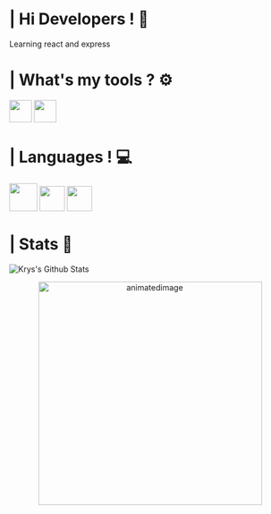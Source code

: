 # | Hi Developers ! 👋

Learning react and express

# | What's my tools ? ⚙️

<p align="left">
  <img src="https://upload.wikimedia.org/wikipedia/commons/thumb/9/9c/IntelliJ_IDEA_Icon.svg/1200px-IntelliJ_IDEA_Icon.svg.png" width="40px">
  <img src="https://git-scm.com/images/logos/downloads/Git-Icon-1788C.png" width="40px">

</p>

# | Languages ! 💻

<p align="left">
   <img src="https://cdn-icons-png.flaticon.com/512/226/226777.png" width="50px">
   <img src="https://static-00.iconduck.com/assets.00/c-sharp-c-icon-456x512-9sej0lrz.png" width="45px">
   <img src="https://static-00.iconduck.com/assets.00/c-cpp-icon-459x512-qddxdsrt.png" width="45px">

</p>

# | Stats 🧭

<img alt="Krys's Github Stats" src="https://github-readme-stats.vercel.app/api?username=KryKox&show_icons=true&hide_border=true&theme=tokyonight" />

<p align="center">
  <img src="animated.gif" alt="animatedimage" width="400px">
</p
